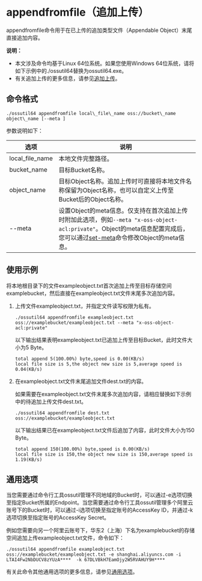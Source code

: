 # appendfromfile（追加上传）

appendfromfile命令用于在已上传的追加类型文件（Appendable Object）末尾直接追加内容。

**说明：**

-   本文涉及命令均基于Linux 64位系统。如果您使用Windows 64位系统，请将如下示例中的./ossutil64替换为ossutil64.exe。
-   有关追加上传的更多信息，请参见[追加上传](/intl.zh-CN/开发指南/对象/文件（Object）/上传文件（Object）/追加上传.md)。

## 命令格式

```
./ossutil64 appendfromfile local\_file\_name oss://bucket\_name object\_name [--meta ]
```

参数说明如下：

|选项|说明|
|--|--|
|local\_file\_name|本地文件完整路径。|
|bucket\_name|目标Bucket名称。|
|object\_name|目标Object名称。追加上传时可直接将本地文件名称保留为Object名称，也可以自定义上传至Bucket后的Object名称。|
|--meta|设置Object的meta信息。仅支持在首次追加上传时附加此选项，例如`--meta "x-oss-object-acl:private"`。Object的meta信息配置完成后，您可以通过[set-meta](/intl.zh-CN/常用工具/命令行工具ossutil/常用命令/set-meta.md)命令修改Object的meta信息。 |

## 使用示例

将本地根目录下的文件exampleobject.txt首次追加上传至目标存储空间examplebucket，然后直接在exampleobject.txt文件末尾多次追加内容。

1.  上传文件exampleobject.txt，并指定文件读写权限为私有。

    ```
    ./ossutil64 appendfromfile exampleobject.txt oss://examplebucket/exampleobject.txt --meta "x-oss-object-acl:private"
    ```

    以下输出结果表明exampleobject.txt已追加上传至目标Bucket，此时文件大小为5 Byte。

    ```
    total append 5(100.00%) byte,speed is 0.00(KB/s)
    local file size is 5,the object new size is 5,average speed is 0.04(KB/s)
    ```

2.  在exampleobject.txt文件末尾追加文件dest.txt的内容。

    如果需要在exampleobject.txt文件末尾多次追加内容，请相应替换如下示例中的待追加上传文件dest.txt。

    ```
    ./ossutil64 appendfromfile dest.txt oss://examplebucket/exampleobject.txt
    ```

    以下输出结果已在exampleobject.txt文件后追加了内容，此时文件大小为150 Byte。

    ```
    total append 150(100.00%) byte,speed is 0.00(KB/s)
    local file size is 150,the object new size is 150,average speed is 1.19(KB/s)
    ```


## 通用选项

当您需要通过命令行工具ossutil管理不同地域的Bucket时，可以通过-e选项切换至指定Bucket所属的Endpoint。当您需要通过命令行工具ossutil管理多个阿里云账号下的Bucket时，可以通过-i选项切换至指定账号的AccessKey ID，并通过-k选项切换至指定账号的AccessKey Secret。

例如您需要向另一个阿里云账号下，华东2（上海）下名为examplebucket的存储空间追加上传exampleobject.txt文件，命令如下：

```
./ossutil64 appendfromfile exampleobject.txt oss://examplebucket/exampleobject.txt -e shanghai.aliyuncs.com -i LTAI4Fw2NbDUCV8zYUzA****  -k 67DLVBkH7EamOjy2W5RVAHUY9H****
```

有关此命令其他通用选项的更多信息，请参见[通用选项](/intl.zh-CN/常用工具/命令行工具ossutil/查看选项.md)。

